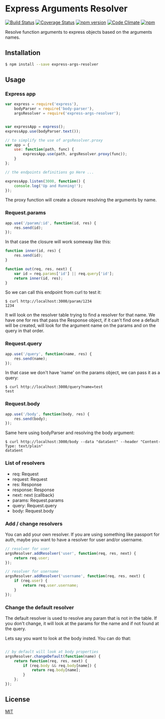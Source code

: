 # Express Arguments Resolver

[![Build Status](https://travis-ci.org/lgvo/express-args-resolver.svg?branch=master)](https://travis-ci.org/lgvo/express-args-resolver)
[![Coverage Status](https://coveralls.io/repos/lgvo/express-args-resolver/badge.svg?branch=master&service=github)](https://coveralls.io/github/lgvo/express-args-resolver?branch=master)
[![npm version](https://badge.fury.io/js/express-args-resolver.svg)](http://badge.fury.io/js/express-args-resolver)
[![Code Climate](https://codeclimate.com/github/lgvo/express-args-resolver/badges/gpa.svg)](https://codeclimate.com/github/lgvo/express-args-resolver)
[![npm](https://img.shields.io/npm/dm/express-args-resolver.svg)](https://www.npmjs.com/package/express-args-resolver)


Resolve function arguments to express objects based on the arguments names.

## Installation

```sh
$ npm install --save express-args-resolver
```

## Usage

###  Express app

```javascript
var express = require('express'),
    bodyParser = require('body-parser'),
    argsResolver = require('express-args-resolver');


var expressApp = express();
expressApp.use(bodyParser.text());

// to simplify the use of argsResolver.proxy
var app = {
    use: function(path, func) {
        expressApp.use(path, argsResolver.proxy(func));
    }
};

// the endpoints definitions go Here ...

expressApp.listen(3000, function() {
    console.log('Up and Running!');
});
```

The proxy function will create a closure resolving the arguments by name.

### Request.params

```javascript
app.use('/param/:id', function(id, res) {
    res.send(id);
});
```

In that case the closure will work someway like this:
```javascript
function inner(id, res) {
    res.send(id);
}

function out(req, res, next) {
    var id = req.params['id'] || req.query['id'];
    return inner(id, res);
}
```

So we can call this endpoint from curl to test it:
```shell
$ curl http://localhost:3000/param/1234
1234
```

It will look on the resolver table trying to find a resolver for that name.
We have one for res that pass the Response object, if it can't find one a default will be created, will look for the argument name on the params and on the query in that order.

### Request.query

```javascript
app.use('/query', function(name, res) {
    res.send(name);
});
```

In that case we don't have 'name' on the params object, we can pass it as a query:
```shell
$ curl http://localhost:3000/query?name=test
test
```

### Request.body

```javascript
app.use('/body', function(body, res) {
    res.send(body);
});
```

Same here using bodyParser and resolving the body argument:

```shell
$ curl http://localhost:3000/body --data "dataSent" --header "Content-Type: text/plain"
dataSent
```

### List of resolvers

* req: Request 
* request: Request
* res: Response 
* response: Response 
* next: next (callback) 
* params: Request.params 
* query: Request.query 
* body: Request.body 

### Add / change resolvers

You can add your own resolver. If you are using something like passport for auth, maybe you want to have a resolver for user and/or username.

```javascript
// resolver for user
argsResolver.addResolver('user', function(req, res, next) {
    return req.user;
});

// resolver for username
argsResolver.addResolver('username', function(req, res, next) {
    if (req.user) {
        return req.user.username;
    }
});
```

### Change the default resolver

The default resolver is used to resolve any param that is not in the table.
If you don't change, it will look at the params for the name and if not found at the query.


Lets say you want to look at the body insted.
You can do that:

```javascript

// by default will look at body properties
argsResolver.changeDefault(function(name) {
    return function(req, res, next) {
        if (req.body && req.body[name]) {
            return req.body[name];
        }
    };
});

```

## License
[MIT](LICENSE)

